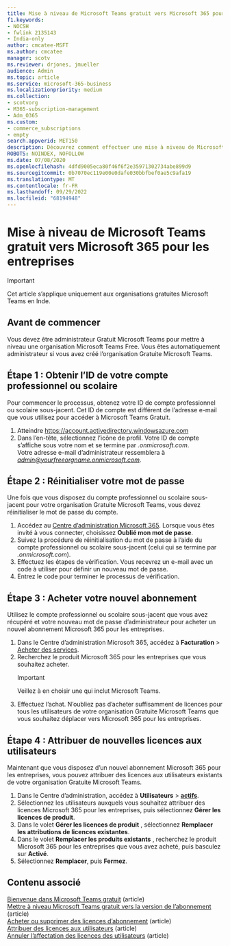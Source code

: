 ```yaml
---
title: Mise à niveau de Microsoft Teams gratuit vers Microsoft 365 pour les entreprises
f1.keywords:
- NOCSH
- fwlink 2135143
- India-only
author: cmcatee-MSFT
ms.author: cmcatee
manager: scotv
ms.reviewer: drjones, jmueller
audience: Admin
ms.topic: article
ms.service: microsoft-365-business
ms.localizationpriority: medium
ms.collection:
- scotvorg
- M365-subscription-management
- Adm_O365
ms.custom:
- commerce_subscriptions
- empty
search.appverid: MET150
description: Découvrez comment effectuer une mise à niveau de Microsoft Teams Gratuit vers un nouvel abonnement Microsoft 365 pour les entreprises.
ROBOTS: NOINDEX, NOFOLLOW
ms.date: 07/08/2020
ms.openlocfilehash: 4dfd9005eca80f46f6f2e35971302734abe899d9
ms.sourcegitcommit: 0b7070ec119e00e0dafe030bbfbef0ae5c9afa19
ms.translationtype: MT
ms.contentlocale: fr-FR
ms.lasthandoff: 09/29/2022
ms.locfileid: "68194948"
---
```

# <a name="upgrade-from-microsoft-teams-free-to-microsoft-365-for-business"></a>Mise à niveau de Microsoft Teams gratuit vers Microsoft 365 pour les entreprises

> [!IMPORTANT]
> Cet article s’applique uniquement aux organisations gratuites Microsoft Teams en Inde.

## <a name="before-you-begin"></a>Avant de commencer

Vous devez être administrateur Gratuit Microsoft Teams pour mettre à niveau une organisation Microsoft Teams Free. Vous êtes automatiquement administrateur si vous avez créé l’organisation Gratuite Microsoft Teams.

## <a name="step-1-get-your-work-or-school-account-id"></a>Étape 1 : Obtenir l’ID de votre compte professionnel ou scolaire

Pour commencer le processus, obtenez votre ID de compte professionnel ou scolaire sous-jacent. Cet ID de compte est différent de l’adresse e-mail que vous utilisez pour accéder à Microsoft Teams Gratuit.

1. Atteindre <a href="https://go.microsoft.com/fwlink/p/?linkid=2134797" target="_blank"><https://account.activedirectory.windowsazure.com></a>
2. Dans l’en-tête, sélectionnez l’icône de profil. Votre ID de compte s’affiche sous votre nom et se termine par *.onmicrosoft.com*.\
    Votre adresse e-mail d’administrateur ressemblera à *admin@yourfreeorgname.onmicrosoft.com*.

## <a name="step-2-reset-your-password"></a>Étape 2 : Réinitialiser votre mot de passe

Une fois que vous disposez du compte professionnel ou scolaire sous-jacent pour votre organisation Gratuite Microsoft Teams, vous devez réinitialiser le mot de passe du compte.

1. Accédez au <a href="https://go.microsoft.com/fwlink/p/?linkid=2024339" target="_blank">Centre d’administration Microsoft 365</a>. Lorsque vous êtes invité à vous connecter, choisissez **Oublié mon mot de passe**.
2. Suivez la procédure de réinitialisation du mot de passe à l’aide du compte professionnel ou scolaire sous-jacent (celui qui se termine par *.onmicrosoft.com*).
3. Effectuez les étapes de vérification. Vous recevrez un e-mail avec un code à utiliser pour définir un nouveau mot de passe.
4. Entrez le code pour terminer le processus de vérification.

## <a name="step-3-buy-your-new-subscription"></a>Étape 3 : Acheter votre nouvel abonnement

Utilisez le compte professionnel ou scolaire sous-jacent que vous avez récupéré et votre nouveau mot de passe d’administrateur pour acheter un nouvel abonnement Microsoft 365 pour les entreprises.

1. Dans le Centre d’administration Microsoft 365, accédez à **Facturation** > <a href="https://go.microsoft.com/fwlink/p/?linkid=868433" target="_blank">Acheter des services</a>.
2. Recherchez le produit Microsoft 365 pour les entreprises que vous souhaitez acheter.
    > [!IMPORTANT]
    > Veillez à en choisir une qui inclut Microsoft Teams.
3. Effectuez l’achat. N’oubliez pas d’acheter suffisamment de licences pour tous les utilisateurs de votre organisation Gratuite Microsoft Teams que vous souhaitez déplacer vers Microsoft 365 pour les entreprises.

## <a name="step-4-assign-new-licenses-to-users"></a>Étape 4 : Attribuer de nouvelles licences aux utilisateurs

Maintenant que vous disposez d’un nouvel abonnement Microsoft 365 pour les entreprises, vous pouvez attribuer des licences aux utilisateurs existants de votre organisation Gratuite Microsoft Teams.

1. Dans le Centre d’administration, accédez à **Utilisateurs** > <a href="https://go.microsoft.com/fwlink/p/?linkid=834822" target="_blank">**actifs**</a>.
2. Sélectionnez les utilisateurs auxquels vous souhaitez attribuer des licences Microsoft 365 pour les entreprises, puis sélectionnez **Gérer les licences de produit**.
3. Dans le volet **Gérer les licences de produit** , sélectionnez **Remplacer les attributions de licences existantes**.
4. Dans le volet **Remplacer les produits existants** , recherchez le produit Microsoft 365 pour les entreprises que vous avez acheté, puis basculez sur **Activé**.
5. Sélectionnez **Remplacer**, puis **Fermez**.

## <a name="related-content"></a>Contenu associé

[Bienvenue dans Microsoft Teams gratuit](https://support.microsoft.com/office/6d79a648-6913-4696-9237-ed13de64ae3c) (article)\
[Mettre à niveau Microsoft Teams gratuit vers la version de l’abonnement](/microsoftteams/upgrade-freemium) (article)\
[Acheter ou supprimer des licences d’abonnement](../licenses/buy-licenses.md) (article)\
[Attribuer des licences aux utilisateurs](../../admin/manage/assign-licenses-to-users.md) (article)\
[Annuler l’affectation des licences des utilisateurs](../../admin/manage/remove-licenses-from-users.md) (article)

